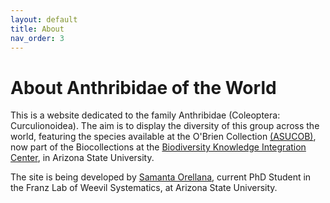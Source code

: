 ```yaml
---
layout: default
title: About
nav_order: 3
---
```


# About Anthribidae of the World

This is a website dedicated to the family Anthribidae (Coleoptera: Curculionoidea). The aim is to display the diversity of this group across the world, featuring the species available at the O'Brien Collection [(ASUCOB)](https://serv.biokic.asu.edu/ecdysis/collections/misc/collprofiles.php?collid=2), now part of the Biocollections at the [Biodiversity Knowledge Integration Center](https://biokic.asu.edu/), in Arizona State University. 

The site is being developed by [Samanta Orellana](https://isearch.asu.edu/profile/3433157), current PhD Student in the Franz Lab of Weevil Systematics, at Arizona State University.  
